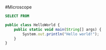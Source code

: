 #Microscope

```sql
SELECT FROM
```

```javascript
public class HelloWorld {
    public static void main(String[] args) {
        System.out.println("Hello world!");
    }
}
```

